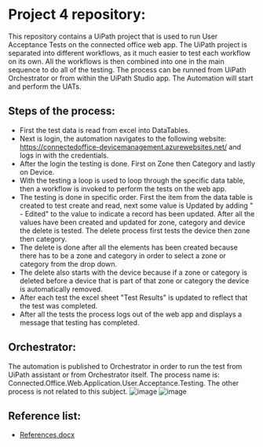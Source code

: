# Project 4 repository:
This repository contains a UiPath project that is used to run User Acceptance Tests on the connected office web app. The UiPath project is separated into different workflows, as it much easier to test each workflow on its own. All the workflows is then combined into one in the main sequence to do all of the testing. The process can be runned from UiPath Orchestrator or from within the UiPath Studio app. The Automation will start and perform the UATs.

## Steps of the process:
- First the test data is read from excel into DataTables.
- Next is login, the automation navigates to the following website: https://connectedoffice-devicemanagement.azurewebsites.net/ and logs in with the credentials.
- After the login the testing is done. First on Zone then Category and lastly on Device.
- With the testing a loop is used to loop through the specific data table, then a workflow is invoked to perform the tests on the web app.
- The testing is done in specific order. First the item from the data table is created to test create and read, next some value is Updated by adding " - Edited" to the value to indicate a record has been updated. After all the values have been created and updated for zone, category and device the delete is tested. The delete process first tests the device then zone then category.
- The delete is done after all the elements has been created because there has to be a zone and category in order to select a zone or category from the drop down.
- The delete also starts with the device because if a zone or category is deleted before a device that is part of that zone or category the device is automatically removed.
- After each test the excel sheet "Test Results" is updated to reflect that the test was completed.
- After all the tests the process logs out of the web app and displays a message that testing has completed.

## Orchestrator:
The automation is published to Orchestrator in order to run the test from UiPath assistant or from Orchestrator itself. The process name is: Connected.Office.Web.Application.User.Acceptance.Testing. The other process is not related to this subject.
![image](https://user-images.githubusercontent.com/90188915/198055151-10815d4e-c008-47c9-8cc4-9d5f52d2a43c.png)
![image](https://user-images.githubusercontent.com/90188915/198207503-cfb99cbb-8ded-4328-aa8a-41033fd5fca8.png)

## Reference list:
- [References.docx](https://github.com/dennisvantonder/CMPG323-Project-4-31609988/blob/main/References.docx)
